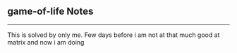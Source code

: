 <h2>game-of-life Notes</h2><hr>This is solved by only me. Few days before i am not at that much good at matrix and now i am doing 